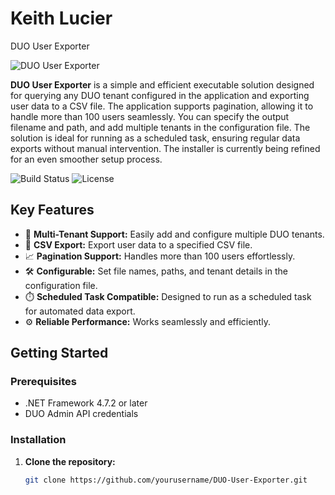 # Keith Lucier
DUO User Exporter

![DUO User Exporter](https://pro-source-demo.s3.amazonaws.com/ProSource+logo_600_120.png) <!-- Placeholder for a header image -->

**DUO User Exporter** is a simple and efficient executable solution designed for querying any DUO tenant configured in the application and exporting user data to a CSV file. The application supports pagination, allowing it to handle more than 100 users seamlessly. You can specify the output filename and path, and add multiple tenants in the configuration file. The solution is ideal for running as a scheduled task, ensuring regular data exports without manual intervention. The installer is currently being refined for an even smoother setup process.

![Build Status](https://img.shields.io/badge/build-passing-brightgreen)
![License](https://img.shields.io/badge/license-MIT-blue)

## Key Features

- 🔄 **Multi-Tenant Support:** Easily add and configure multiple DUO tenants.
- 📁 **CSV Export:** Export user data to a specified CSV file.
- 📈 **Pagination Support:** Handles more than 100 users effortlessly.
- 🛠️ **Configurable:** Set file names, paths, and tenant details in the configuration file.
- ⏱️ **Scheduled Task Compatible:** Designed to run as a scheduled task for automated data export.
- ⚙️ **Reliable Performance:** Works seamlessly and efficiently.

## Getting Started

### Prerequisites

- .NET Framework 4.7.2 or later
- DUO Admin API credentials

### Installation

1. **Clone the repository:**
   ```sh
   git clone https://github.com/yourusername/DUO-User-Exporter.git
